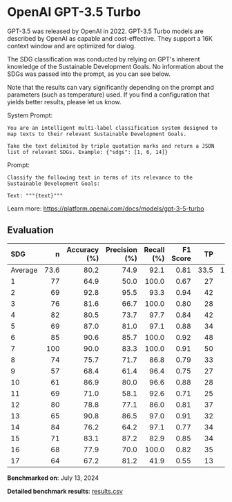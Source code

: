 # OpenAI GPT-3.5 Turbo

GPT-3.5 was released by OpenAI in 2022. GPT-3.5 Turbo models are described by
OpenAI as capable and cost-effective. They support a 16K context window and
are optimized for dialog.

The SDG classification was conducted by relying on GPT's inherent knowledge of
the Sustainable Development Goals. No information about the SDGs was passed
into the prompt, as you can see below.

Note that the results can vary significantly depending on the prompt and
parameters (such as temperature) used. If you find a configuration that yields
better results, please let us know.

System Prompt:

```
You are an intelligent multi-label classification system designed to map texts to their relevant Sustainable Development Goals.

Take the text delimited by triple quotation marks and return a JSON list of relevant SDGs. Example: {"sdgs": [1, 6, 14]}
```

Prompt:

```
Classify the following text in terms of its relevance to the Sustainable Development Goals:

Text: """{text}"""
```


Learn more: https://platform.openai.com/docs/models/gpt-3-5-turbo

## Evaluation

| SDG     |    n |   Accuracy (%) |   Precision (%) |   Recall (%) |   F1 Score |   TP |   FP |   TN |   FN |
|:--------|-----:|---------------:|----------------:|-------------:|-----------:|-----:|-----:|-----:|-----:|
| Average | 73.6 |           80.2 |            74.9 |         92.1 |       0.81 | 33.5 | 11.6 | 25.8 |  2.8 |
| 1       |   77 |           64.9 |            50.0 |        100.0 |       0.67 |   27 |   27 |   23 |    0 |
| 2       |   69 |           92.8 |            95.5 |         93.3 |       0.94 |   42 |    2 |   22 |    3 |
| 3       |   76 |           81.6 |            66.7 |        100.0 |       0.80 |   28 |   14 |   34 |    0 |
| 4       |   82 |           80.5 |            73.7 |         97.7 |       0.84 |   42 |   15 |   24 |    1 |
| 5       |   69 |           87.0 |            81.0 |         97.1 |       0.88 |   34 |    8 |   26 |    1 |
| 6       |   85 |           90.6 |            85.7 |        100.0 |       0.92 |   48 |    8 |   29 |    0 |
| 7       |  100 |           90.0 |            83.3 |        100.0 |       0.91 |   50 |   10 |   40 |    0 |
| 8       |   74 |           75.7 |            71.7 |         86.8 |       0.79 |   33 |   13 |   23 |    5 |
| 9       |   57 |           68.4 |            61.4 |         96.4 |       0.75 |   27 |   17 |   12 |    1 |
| 10      |   61 |           86.9 |            80.0 |         96.6 |       0.88 |   28 |    7 |   25 |    1 |
| 11      |   69 |           71.0 |            58.1 |         92.6 |       0.71 |   25 |   18 |   24 |    2 |
| 12      |   80 |           78.8 |            77.1 |         86.0 |       0.81 |   37 |   11 |   26 |    6 |
| 13      |   65 |           90.8 |            86.5 |         97.0 |       0.91 |   32 |    5 |   27 |    1 |
| 14      |   84 |           76.2 |            64.2 |         97.1 |       0.77 |   34 |   19 |   30 |    1 |
| 15      |   71 |           83.1 |            87.2 |         82.9 |       0.85 |   34 |    5 |   25 |    7 |
| 16      |   68 |           77.9 |            70.0 |        100.0 |       0.82 |   35 |   15 |   18 |    0 |
| 17      |   64 |           67.2 |            81.2 |         41.9 |       0.55 |   13 |    3 |   30 |   18 |

**Benchmarked on**: July 13, 2024

**Detailed benchmark results**: [results.csv](results.csv)